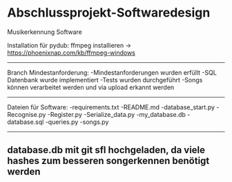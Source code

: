 # Abschlussprojekt-Softwaredesign
Musikerkennung Software

Installation für pydub: ffmpeg installieren -> https://phoenixnap.com/kb/ffmpeg-windows  

--------------------------------------------

Branch Mindestanforderung: 
-Mindestanforderungen wurden erfüllt
-SQL Datenbank wurde implementiert
-Tests wurden durchgeführt
-Songs können verarbeitet werden und via upload erkannt werden

--------------------------------------------

Dateien für Software:
-requirements.txt
-README.md
-database_start.py
-Recognise.py
-Register.py
-Serialize_data.py
-my_database.db
-database.sql
-queries.py
-songs.py

--------------------------------------------
database.db mit git sfl hochgeladen, da viele hashes zum besseren songerkennen benötigt werden
--------------------------------------------




